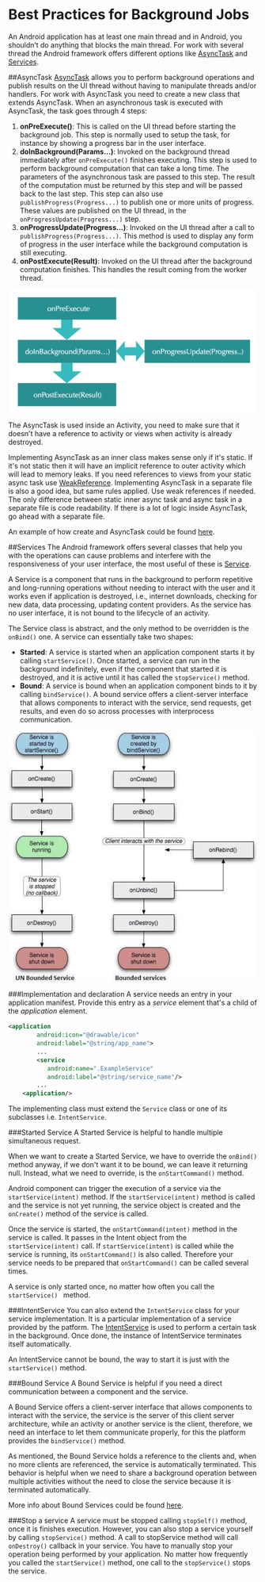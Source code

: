 # Best Practices for Background Jobs

An Android application has at least one main thread and in Android, you shouldn’t do anything that blocks the main thread. For work with several thread the Android framework offers different options like [AsyncTask](https://developer.android.com/reference/android/os/AsyncTask.html) and [Services](https://developer.android.com/reference/android/app/Service.html).

##AsyncTask
[AsyncTask](https://developer.android.com/reference/android/os/AsyncTask.html) allows you to perform background operations and publish results on the UI thread without having to manipulate threads and/or handlers. For work with AsyncTask you need to create a new class that extends AsyncTask. When an asynchronous task is executed with AsyncTask, the task goes through 4 steps:

1. **onPreExecute()**: This is called on the UI thread before starting the background job. This step is normally used to setup the task, for instance by showing a progress bar in the user interface.
2. **doInBackground(Params...)**: Invoked on the background thread immediately after `onPreExecute()` finishes executing. This step is used to perform background computation that can take a long time. The parameters of the asynchronous task are passed to this step. The result of the computation must be returned by this step and will be passed back to the last step. This step can also use `publishProgress(Progress...)` to publish one or more units of progress. These values are published on the UI thread, in the `onProgressUpdate(Progress...)` step.
3. **onProgressUpdate(Progress...)**: Invoked on the UI thread after a call to `publishProgress(Progress...)`. This method is used to display any form of progress in the user interface while the background computation is still executing.
4. **onPostExecute(Result)**: Invoked on the UI thread after the background computation finishes. This handles the result coming from the worker thread.

![Asyntasck lifecycle](statics/asynctaskLifecycle.png)

The AsyncTask is used inside an Activity, you need to make sure that it doesn't have a reference to activity or views when activity is already destroyed.

Implementing AsyncTask as an inner class makes sense only if it's static. If it's not static then it will have an implicit reference to outer activity which will lead to memory leaks. If you need references to views from your static async task use [WeakReference](https://developer.android.com/reference/java/lang/ref/WeakReference.html).
Implementing AsyncTask in a separate file is also a good idea, but same rules applied. Use weak references if needed.
The only difference between static inner async task and async task in a separate file is code readability. If there is a lot of logic inside AsyncTask, go ahead with a separate file.

An example of how create and AsyncTask could be found [here](http://stackoverflow.com/questions/9671546/asynctask-android-example).

##Services
The Android framework offers several classes that help you with the operations can cause problems and interfere with the responsiveness of your user interface, the most useful of these is [Service](https://developer.android.com/reference/android/app/Service.html). 

A Service is a component that runs in the background to perform repetitive and long-running operations without needing to interact with the user and it works even if application is destroyed, i.e., internet downloads, checking for new data, data processing, updating content providers. As the service has no user interface, it is not bound to the lifecycle of an activity.

The Service class is abstract, and the only method to be overridden is the `onBind()` one. A service can essentially take two shapes: 

* **Started**: A service is started when an application component starts it by calling `startService()`. Once started, a service can run in the background indefinitely, even if the component that started it is destroyed, and it is active until it has called the `stopService()` method.
* **Bound**: A service is bound when an application component binds to it by calling `bindService()`. A bound service offers a client-server interface that allows components to interact with the service, send requests, get results, and even do so across processes with interprocess communication.


![SErvice lifecycle](statics/servicesLifecycle.jpg)

###Implementation and declaration
A service needs an entry in your application manifest. Provide this entry as a *service* element that's a child of the *application* element.

```xml
<application
        android:icon="@drawable/icon"
        android:label="@string/app_name">
        ...
        <service
           android:name=".ExampleService"
           android:label="@string/service_name"/>
        ...
    <application/>
```

The implementing class must extend the `Service` class or one of its subclasses i.e. `IntentService`.

###Started Service
A Started Service is helpful to handle multiple simultaneous request.

When we want to create a Started Service, we have to override the `onBind()` method anyway, if we don't want it to be bound, we can leave it returning null. Instead, what we need to override, is the `onStartCommand()` method.

Android component can trigger the execution of a service via the `startService(intent)` method. If the `startService(intent)` method is called and the service is not yet running, the service object is created and the `onCreate()` method of the service is called.

Once the service is started, the `onStartCommand(intent)` method in the service is called. It passes in the Intent object from the `startService(intent)` call.
If `startService(intent)` is called while the service is running, its `onStartCommand()` is also called. Therefore your service needs to be prepared that `onStartCommand()` can be called several times.

A service is only started once, no matter how often you call the `startService() ` method.

###IntentService
You can also extend the `IntentService` class for your service implementation. It is a particular implementation of a service provided by the patform. The [IntentService](https://developer.android.com/reference/android/app/IntentService.html) is used to perform a certain task in the background. Once done, the instance of IntentService terminates itself automatically.

An IntentService cannot be bound, the way to start it is just with the `startService()` method.

###Bound Service
A Bound  Service is helpful if you need a direct communication between a component and the service.

A Bound Service offers a client-server interface that allows components to interact with the service, the service is the server of this client server architecture, while an activity or another service is the client, therefore, we need an interface to let them communicate properly, for this the platform provides the `bindService()` method.

As mentioned, the Bound Service holds a reference to the clients and, when no more clients are referenced, the service is automatically terminated. This behavior is helpful when we need to share a background operation between multiple activities without the need to close the service because it is terminated automatically.

More info about Bound Services could be found [here](https://developer.android.com/guide/components/bound-services.html).

###Stop a service
A service must be stopped calling `stopSelf()` method, once it is finishes execution. However, you can also stop a service yourself by calling `stopService()` method.
A call to stopService method will call `onDestroy()` callback in your service. You have to manually stop your operation being performed by your application.
No matter how frequently you called the `startService()` method, one call to the `stopService()` stops the service.
